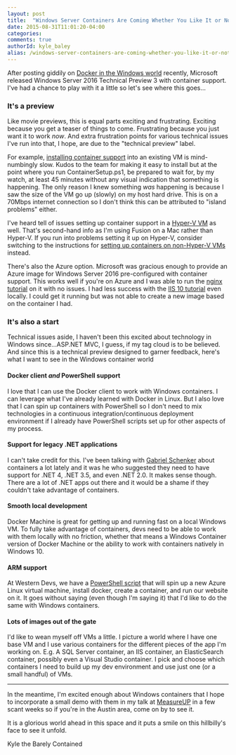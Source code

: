 ```yaml
---
layout: post
title:  "Windows Server Containers Are Coming Whether You Like It or Not"
date: 2015-08-31T11:01:20-04:00
categories:
comments: true
authorId: kyle_baley
alias: /windows-server-containers-are-coming-whether-you-like-it-or-not/
---
```


After posting giddily on [Docker in the Windows world](http://www.westerndevs.com/docker-is-coming-whether-you-like-it-or-not/) recently, Microsoft released Windows Server 2016 Technical Preview 3 with container support. I've had a chance to play with it a little so let's see where this goes...

### It's a preview

Like movie previews, this is equal parts exciting and frustrating. Exciting because you get a teaser of things to come. Frustrating because you just want it to work *now*. And extra frustration points for various technical issues I've run into that, I hope, are due to the "technical preview" label.

For example, [installing container support](https://msdn.microsoft.com/en-us/virtualization/windowscontainers/quick_start/inplace_setup) into an existing VM is mind-numbingly slow. Kudos to the team for making it easy to install but at the point where you run ContainerSetup.ps1, be prepared to wait for, by my watch, at least 45 minutes without any visual indication that something is happening. The only reason I knew something *was* happening is because I saw the size of the VM go up (slowly) on my host hard drive. This is on a 70Mbps internet connection so I don't think this can be attributed to "island problems" either.

I've heard tell of issues setting up container support in a [Hyper-V VM](https://msdn.microsoft.com/en-us/virtualization/windowscontainers/quick_start/container_setup) as well. That's second-hand info as I'm using Fusion on a Mac rather than Hyper-V. If you run into problems setting it up on Hyper-V, consider switching to the instructions for [setting up containers on non-Hyper-V VMs](https://msdn.microsoft.com/en-us/virtualization/windowscontainers/quick_start/inplace_setup) instead.

There's also the Azure option. Microsoft was gracious enough to provide an Azure image for Windows Server 2016 pre-configured with container support. This works well if you're on Azure and I was able to run the [nginx tutorial](https://msdn.microsoft.com/virtualization/windowscontainers/quick_start/manage_docker) on it with no issues. I had less success with the [IIS 10 tutorial](https://github.com/Microsoft/Virtualization-Documentation/tree/master/windows-server-container-samples/iis-10.0) even locally. I could get it running but was not able to create a new image based on the container I had.

### It's also a start

Technical issues aside, I haven't been this excited about technology in Windows since...ASP.NET MVC, I guess, if my tag cloud is to be believed. And since this is a technical preview designed to garner feedback, here's what I want to see in the Windows container world

#### Docker client *and* PowerShell support

I love that I can use the Docker client to work with Windows containers. I can leverage what I've already learned with Docker in Linux. But I also love that I can spin up containers with PowerShell so I don't need to mix technologies in a continuous integration/continuous deployment environment if I already have PowerShell scripts set up for other aspects of my process.

#### Support for legacy .NET applications

I can't take credit for this. I've been talking with [Gabriel Schenker](https://lostechies.com/gabrielschenker/) about containers a lot lately and it was he who suggested they need to have support for .NET 4, .NET 3.5, and even .NET 2.0. It makes sense though. There are a lot of .NET apps out there and it would be a shame if they couldn't take advantage of containers.

#### Smooth local development

Docker Machine is great for getting up and running fast on a local Windows VM. To fully take advantage of containers, devs need to be able to work with them locally with no friction, whether that means a Windows Container version of Docker Machine or the ability to work with containers natively in Windows 10.

#### ARM support

At Western Devs, we have a [PowerShell script](http://www.westerndevs.com/using-azure-arm-to-deploy-a-docker-container/) that will spin up a new Azure Linux virtual machine, install docker, create a container, and run our website on it. It goes without saying (even though I'm saying it) that I'd like to do the same with Windows containers.

#### Lots of images out of the gate

I'd like to wean myself off VMs a little. I picture a world where I have one base VM and I use various containers for the different pieces of the app I'm working on. E.g. A SQL Server container, an IIS container, an ElasticSearch container, possibly even a Visual Studio container. I pick and choose which containers I need to build up my dev environment and use just one (or a small handful) of VMs.

---
In the meantime, I'm excited enough about Windows containers that I hope to incorporate a small demo with them in my talk at [MeasureUP](http://measureup.io) in a few scant weeks so if you're in the Austin area, come on by to see it.

It is a glorious world ahead in this space and it puts a smile on this hillbilly's face to see it unfold.

Kyle the Barely Contained